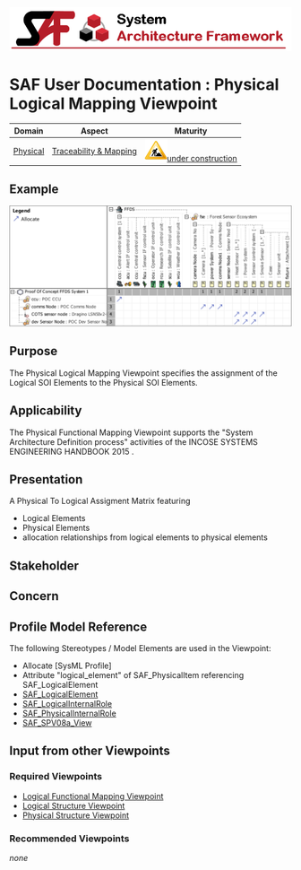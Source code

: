 ![System Architecture Framework](../diagrams/Banner_SAF.png)
# SAF User Documentation : Physical Logical Mapping Viewpoint
|**Domain**|**Aspect**|**Maturity**|
| --- | --- | --- |
|[Physical](../domains.md#Domain-Physical)|[Traceability & Mapping](../aspects.md#Aspect-Traceability-&-Mapping)|![Under Construction](../diagrams/Under_construction_icon-yellow.svg )[under construction](../using-saf/maturity.md#under-construction)|
## Example
![Physical-Logical-Mapping-Viewpoint-primary-example.svg](../diagrams/vp-examples/Physical-Logical-Mapping-Viewpoint-primary-example.svg)
## Purpose
The Physical Logical Mapping Viewpoint specifies the assignment of the Logical SOI Elements to the Physical SOI Elements.
## Applicability
The Physical Functional Mapping Viewpoint supports the "System Architecture Definition process" activities of the INCOSE SYSTEMS ENGINEERING HANDBOOK 2015  .
## Presentation
A  Physical To Logical Assigment Matrix featuring
* Logical Elements
* Physical Elements
* allocation relationships from logical elements to physical elements

## Stakeholder
## Concern
## Profile Model Reference
The following Stereotypes / Model Elements are used in the Viewpoint:
* Allocate [SysML Profile]
* Attribute "logical_element" of SAF_PhysicalItem referencing SAF_LogicalElement
* [SAF_LogicalElement](../stereotypes.md#SAF_LogicalElement)
* [SAF_LogicalInternalRole](../stereotypes.md#SAF_LogicalInternalRole)
* [SAF_PhysicalInternalRole](../stereotypes.md#SAF_PhysicalInternalRole)
* [SAF_SPV08a_View](../stereotypes.md#SAF_SPV08a_View)
## Input from other Viewpoints
### Required Viewpoints
* [Logical Functional Mapping Viewpoint](Logical-Functional-Mapping-Viewpoint.md)
* [Logical Structure Viewpoint](Logical-Structure-Viewpoint.md)
* [Physical Structure Viewpoint](Physical-Structure-Viewpoint.md)
### Recommended Viewpoints
*none*
